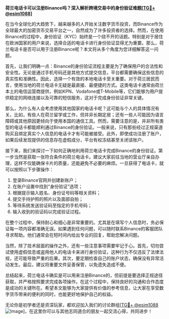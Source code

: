 **荷兰电话卡可以注册Binance吗？深入解析跨境交易中的身份验证难题[[TG💪+ @esim1088](https://t.me/s/esim1088)]**

在当今全球化的大趋势下，越来越多的人开始关注数字货币投资，而Binance作为全球最大的加密货币交易平台之一，自然成为了许多投资者的选择。然而，在使用Binance的过程中，身份验证（KYC）始终是一个绕不开的话题。特别是对于居住在欧洲国家的用户来说，选择合适的电话卡进行身份验证显得尤为重要。那么，荷兰电话卡是否可以用于注册Binance呢？本文将从多个角度为您详细解答这一问题。

首先，让我们明确一点：Binance的身份验证流程主要是为了确保用户的合法性和安全性。无论是通过手机号码还是其他方式提交信息，平台都需要确保这些信息的真实性和准确性。因此，选择一个有效的本地电话卡至关重要。对于荷兰居民而言，使用当地的荷兰电话卡无疑是最直接、最便捷的方式。这类电话卡通常由荷兰本土的电信运营商提供，例如KPN、Vodafone或T-Mobile等，它们能够为用户提供稳定的网络连接以及可靠的短信服务，这对于完成身份验证非常关键。

那么，为什么有人会考虑使用其他国家的电话卡呢？这可能与个人的具体情况有关。比如，有些人在荷兰留学或工作，但并非长期定居；还有一些人可能因为语言障碍或其他原因更倾向于使用本国的通信工具。然而，需要注意的是，并非所有类型的电话卡都能顺利通过Binance的身份验证。一般来说，只有那些经过正规渠道购买且绑定真实个人信息的电话卡才有可能被接受。此外，即使成功注册了账户，如果后续发现提供的信息存在虚假成分，平台有权冻结甚至关闭该账户。

接下来，我们来探讨一下如何正确地利用荷兰电话卡完成Binance的身份验证。第一步当然是获取一张符合条件的荷兰电话卡。建议大家前往当地的营业厅亲自办理，这样不仅能确保卡片的质量，还能避免不必要的麻烦。一旦获得了电话卡，就可以按照以下步骤操作：

1. 登录Binance官网并创建新账户；
2. 在账户设置中找到“身份验证”选项；
3. 根据提示输入姓名、身份证号码等相关资料；
4. 提交手持护照的照片以及面部自拍；
5. 等待系统发送验证码至指定的手机号码；
6. 输入收到的验证码以完成验证过程。

在整个过程中，保持耐心和细心是非常重要的。尤其是在填写个人信息时，务必保证每一项内容都准确无误。如果遇到任何问题，可以随时联系Binance的客服团队寻求帮助。他们通常会在短时间内给出专业的回复，帮助您解决问题。

当然，除了技术层面的操作之外，还有一些注意事项需要牢记于心。首先，切勿尝试使用虚假信息或盗用他人的电话卡来进行身份验证，这种行为不仅违反了法律法规，还可能导致严重的后果。其次，要定期检查自己的账户状态，确保没有异常活动发生。最后，建议将重要文件妥善保管，以免遗失造成不便。

总结起来，荷兰电话卡确实是可以用来注册Binance的，但前提是要选择正规途径获取，并严格按照要求完成各项操作。在这个过程中，保持良好的沟通和合作态度是成功的关键所在。希望本文能够为大家提供有价值的参考信息，让大家在享受数字货币带来的便利的同时，也能更好地保护自己的权益。

无论你是初学者还是资深玩家，都欢迎加入我们的讨论群组[[TG💪+ @esim1088](https://t.me/s/esim1088) ![Image](https://i.postimg.cc/4NQfJmqS/Snipaste-2025-05-13-00-14-12.png)]，在这里你可以与其他志同道合的朋友一起交流心得，共同进步！